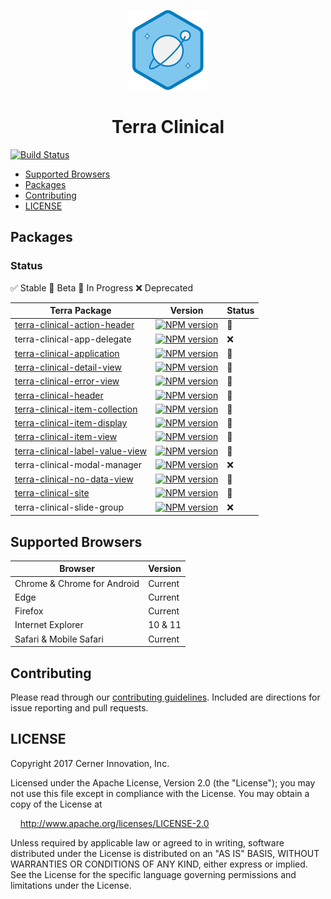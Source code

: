 <!-- Logo -->
<p align="center">
  <img height="128" width="128" src="https://github.com/cerner/terra-clinical/raw/master/terra.png">
</p>

<!-- Name -->
<h1 align="center">
  Terra Clinical
</h1>

[![Build Status](https://travis-ci.org/cerner/terra-clinical.svg?branch=master)](https://travis-ci.org/cerner/terra-clinical)

- [Supported Browsers](#supported-browsers)
- [Packages](#packages)
- [Contributing](#contributing)
- [LICENSE](#license)

## Packages

### Status
:white_check_mark: Stable
:large_orange_diamond: Beta
:construction: In Progress
:x: Deprecated


| Terra Package      | Version | Status |
|--------------------|---------|--------|
| [terra-clinical-action-header](https://github.com/cerner/terra-clinical/tree/master/packages/terra-clinical-action-header) | [![NPM version](http://img.shields.io/npm/v/terra-clinical-action-header.svg)](https://www.npmjs.org/package/terra-clinical-action-header) | :large_orange_diamond:|
| terra-clinical-app-delegate |[![NPM version](http://img.shields.io/npm/v/terra-clinical-app-delegate.svg)](https://www.npmjs.org/package/terra-clinical-app-delegate) | :x:|
| [terra-clinical-application](https://github.com/cerner/terra-clinical/tree/master/packages/terra-clinical-application) |[![NPM version](http://img.shields.io/npm/v/terra-clinical-application.svg)](https://www.npmjs.org/package/terra-clinical-application) | :large_orange_diamond:|
| [terra-clinical-detail-view](https://github.com/cerner/terra-clinical/tree/master/packages/terra-clinical-detail-view) | [![NPM version](http://img.shields.io/npm/v/terra-clinical-detail-view.svg)](https://www.npmjs.org/package/terra-clinical-detail-view) | :large_orange_diamond: |
| [terra-clinical-error-view](https://github.com/cerner/terra-clinical/tree/master/packages/terra-clinical-error-view) | [![NPM version](http://img.shields.io/npm/v/terra-clinical-error-view.svg)](https://www.npmjs.org/package/terra-clinical-error-view) | :large_orange_diamond:|
| [terra-clinical-header](https://github.com/cerner/terra-clinical/tree/master/packages/terra-clinical-header) | [![NPM version](http://img.shields.io/npm/v/terra-clinical-header.svg)](https://www.npmjs.org/package/terra-clinical-header) | :large_orange_diamond: |
| [terra-clinical-item-collection](https://github.com/cerner/terra-clinical/tree/master/packages/terra-clinical-item-collection) | [![NPM version](http://img.shields.io/npm/v/terra-clinical-item-collection.svg)](https://www.npmjs.org/package/terra-clinical-item-collection) | :large_orange_diamond: |
| [terra-clinical-item-display](https://github.com/cerner/terra-clinical/tree/master/packages/terra-clinical-item-display)  | [![NPM version](http://img.shields.io/npm/v/terra-clinical-item-display.svg)](https://www.npmjs.org/package/terra-clinical-item-display) | :large_orange_diamond: |
| [terra-clinical-item-view](https://github.com/cerner/terra-clinical/tree/master/packages/terra-clinical-item-view) | [![NPM version](http://img.shields.io/npm/v/terra-clinical-item-view.svg)](https://www.npmjs.org/package/terra-clinical-item-view) | :large_orange_diamond: |
| [terra-clinical-label-value-view](https://github.com/cerner/terra-clinical/tree/master/packages/terra-clinical-label-value-view) | [![NPM version](http://img.shields.io/npm/v/terra-clinical-label-value-view.svg)](https://www.npmjs.org/package/terra-clinical-label-value-view) | :large_orange_diamond: |
| terra-clinical-modal-manager |[![NPM version](http://img.shields.io/npm/v/terra-clinical-modal-manager.svg)](https://www.npmjs.org/package/terra-clinical-modal-manager) | :x:|
| [terra-clinical-no-data-view](https://github.com/cerner/terra-clinical/tree/master/packages/terra-clinical-no-data-view) | [![NPM version](http://img.shields.io/npm/v/terra-clinical-no-data-view.svg)](https://www.npmjs.org/package/terra-clinical-no-data-view) | :large_orange_diamond:|
| [terra-clinical-site](https://github.com/cerner/terra-clinical/tree/master/packages/terra-clinical-site) |[![NPM version](http://img.shields.io/npm/v/terra-clinical-site.svg)](https://www.npmjs.org/package/terra-clinical-site) | :large_orange_diamond:|
| terra-clinical-slide-group |[![NPM version](http://img.shields.io/npm/v/terra-clinical-slide-group.svg)](https://www.npmjs.org/package/terra-clinical-slide-group) | :x:|


## Supported Browsers

| Browser                     | Version |
|-----------------------------|---------|
| Chrome & Chrome for Android | Current |
| Edge                        | Current |
| Firefox                     | Current |
| Internet Explorer           | 10 & 11 |
| Safari & Mobile Safari      | Current |

## Contributing

Please read through our [contributing guidelines](CONTRIBUTING.md). Included are directions for issue reporting and pull requests.

## LICENSE

Copyright 2017 Cerner Innovation, Inc.

Licensed under the Apache License, Version 2.0 (the "License"); you may not use this file except in compliance with the License. You may obtain a copy of the License at

&nbsp;&nbsp;&nbsp;&nbsp;http://www.apache.org/licenses/LICENSE-2.0

Unless required by applicable law or agreed to in writing, software distributed under the License is distributed on an "AS IS" BASIS, WITHOUT WARRANTIES OR CONDITIONS OF ANY KIND, either express or implied. See the License for the specific language governing permissions and limitations under the License.
